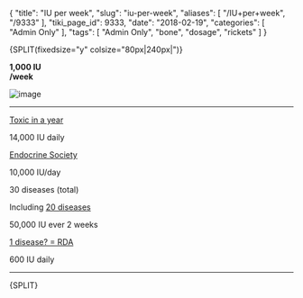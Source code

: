 {
    "title": "IU per week",
    "slug": "iu-per-week",
    "aliases": [
        "/IU+per+week",
        "/9333"
    ],
    "tiki_page_id": 9333,
    "date": "2018-02-19",
    "categories": [
        "Admin Only"
    ],
    "tags": [
        "Admin Only",
        "bone",
        "dosage",
        "rickets"
    ]
}


{SPLIT(fixedsize="y" colsize="80px|240px|")}

 **1,000 IU  
/week** 

<img src="https://d378j1rmrlek7x.cloudfront.net/attachments/jpeg/iu-per-week-tics.jpg" alt="image">

---

[Toxic in a year](/posts/overview-toxicity-of-vitamin-d)

14,000 IU daily

[Endocrine Society](/posts/vitamin-d-recommendations-around-the-world-iu-and-ng)

10,000 IU/day

30 diseases (total)

Including [20 diseases](/tags/20-diseases.html)

50,000 IU ever 2 weeks

[1 disease? = RDA](/posts/overview-of-rickets-and-vitamin-d)

600 IU daily

---

{SPLIT}